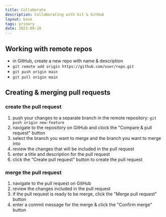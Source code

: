 ```yaml
---
title: Collaborate
description: Collaborating with Git & GitHub
layout: base
tags: primary
date: 2023-09-10
---
```


## Working with remote repos

* in GitHub, create a new repo with name & description
* ```git remote add origin https://github.com/user/repo.git```
* ```git push origin main```
* ```git pull origin main```

## Creating & merging pull requests

### create the pull request

1. push your changes to a separate branch in the remote repository: ```git push origin new-feature```
2. navigate to the repository on GitHub and clock the "Compare & pull request" button
3. select the branch you want to merge and the branch you want to merge into
4. review the changes that will be included in the pull request
5. enter a title and description for the pull request
6. click the "Create pull request" button to create the pull request

### merge the pull request

1. navigate to the pull request on GitHub
2. review the changes included in the pull request
3. if the pull request is ready to be merge, click the "Merge pull request" button
4. enter a commit message for the merge & click the "Confirm merge" button